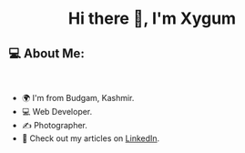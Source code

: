 <!-- <div align="center">
</div> -->

<h1 align="center">Hi there 👋, I'm Xygum</h1>
<h2 align="left">💻 About Me:</h2>
<br>

- 🌍 I'm from Budgam, Kashmir.
- 💻 Web Developer.
- ✍️ Photographer.
- 📝 Check out my articles on [LinkedIn](https://www.linkedin.com/in/muntazir-mehdi-b94657139/).
<br>

